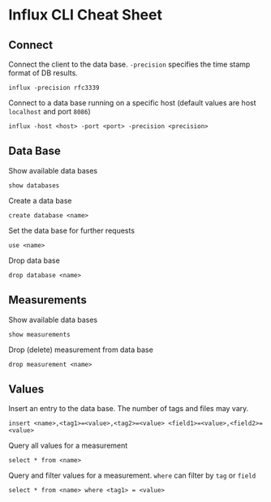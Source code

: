 # Influx CLI Cheat Sheet

## Connect

Connect the client to the data base. `-precision` specifies the time stamp format of DB results.

    influx -precision rfc3339

Connect to a data base running on a specific host (default values are host `localhost` and port `8086`)

    influx -host <host> -port <port> -precision <precision>

## Data Base

Show available data bases

    show databases

Create a data base

    create database <name>

Set the data base for further requests

    use <name>

Drop data base

    drop database <name>

## Measurements

Show available data bases

    show measurements

Drop (delete) measurement from data base

    drop measurement <name>

## Values

Insert an entry to the data base. The number of tags and files may vary.

    insert <name>,<tag1>=<value>,<tag2>=<value> <field1>=<value>,<field2>=<value>

Query all values for a measurement

    select * from <name>

Query and filter values for a measurement. `where` can filter by `tag` or `field`

    select * from <name> where <tag1> = <value>
